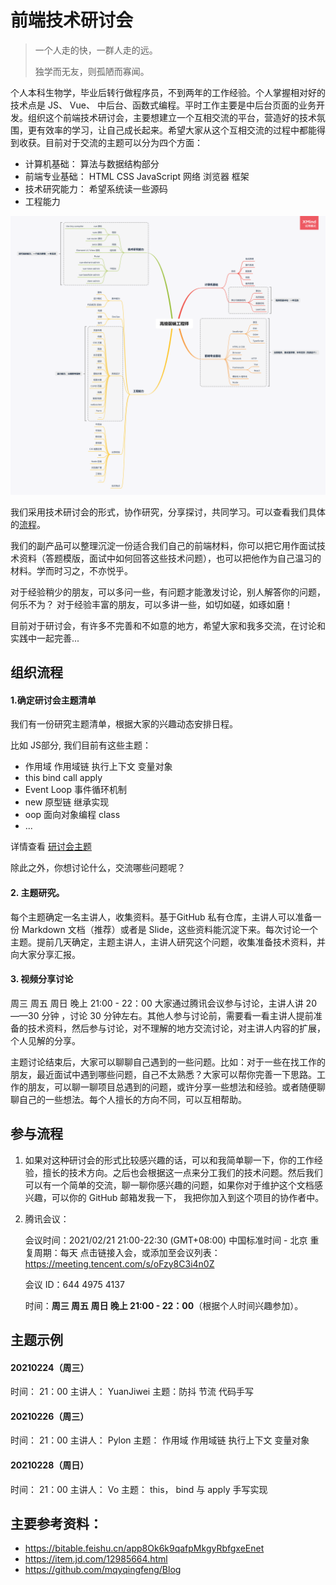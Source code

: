 # 前端技术研讨会

> 一个人走的快，一群人走的远。
>
> 独学而无友，则孤陋而寡闻。

个人本科生物学，毕业后转行做程序员，不到两年的工作经验。个人掌握相对好的技术点是 JS、 Vue、 中后台、函数式编程。平时工作主要是中后台页面的业务开发。组织这个前端技术研讨会，主要想建立一个互相交流的平台，营造好的技术氛围，更有效率的学习，让自己成长起来。希望大家从这个互相交流的过程中都能得到收获。目前对于交流的主题可以分为四个方面：

- 计算机基础： 算法与数据结构部分
- 前端专业基础： HTML CSS JavaScript 网络 浏览器 框架
- 技术研究能力： 希望系统读一些源码
- 工程能力

![roadmap](../images/roadmap.png)

我们采用技术研讨会的形式，协作研究，分享探讨，共同学习。可以查看我们具体的[流程](#组织流程)。

我们的副产品可以整理沉淀一份适合我们自己的前端材料，你可以把它用作面试技术资料（答题模版，面试中如何回答这些技术问题），也可以把他作为自己温习的材料。学而时习之，不亦悦乎。

对于经验稍少的朋友，可以多问一些，有问题才能激发讨论，别人解答你的问题，何乐不为？
对于经验丰富的朋友，可以多讲一些，如切如磋，如琢如磨！

目前对于研讨会，有许多不完善和不如意的地方，希望大家和我多交流，在讨论和实践中一起完善... 


## 组织流程

#### 1.确定研讨会主题清单

我们有一份研究主题清单，根据大家的兴趣动态安排日程。

比如 JS部分, 我们目前有这些主题：

- 作用域 作用域链 执行上下文 变量对象
- this bind call apply
- Event Loop 事件循环机制
- new 原型链 继承实现
- oop 面向对象编程 class
- ...

详情查看 [研讨会主题](./todo.md)

除此之外，你想讨论什么，交流哪些问题呢？

#### 2. 主题研究。 

每个主题确定一名主讲人，收集资料。基于GitHub 私有仓库，主讲人可以准备一份 Markdown 文档（推荐）或者是 Slide，这些资料能沉淀下来。每次讨论一个主题。提前几天确定，主题主讲人，主讲人研究这个问题，收集准备技术资料，并向大家分享汇报。

#### 3. 视频分享讨论

周三 周五 周日 晚上 21:00 - 22：00 大家通过腾讯会议参与讨论，主讲人讲 20——30 分钟 ，讨论 30 分钟左右。其他人参与讨论前，需要看一看主讲人提前准备的技术资料，然后参与讨论，对不理解的地方交流讨论，对主讲人内容的扩展，个人见解的分享。

主题讨论结束后，大家可以聊聊自己遇到的一些问题。比如：对于一些在找工作的朋友，最近面试中遇到哪些问题，自己不太熟悉？大家可以帮你完善一下思路。工作的朋友，可以聊一聊项目总遇到的问题，或许分享一些想法和经验。或者随便聊聊自己的一些想法。每个人擅长的方向不同，可以互相帮助。

## 参与流程

1. 如果对这种研讨会的形式比较感兴趣的话，可以和我简单聊一下，你的工作经验，擅长的技术方向。之后也会根据这一点来分工我们的技术问题。然后我们可以有一个简单的交流，聊一聊你感兴趣的问题，如果你对于维护这个文档感兴趣，可以你的 GitHub 邮箱发我一下， 我把你加入到这个项目的协作者中。

2. 腾讯会议：

   会议时间：2021/02/21 21:00-22:30 (GMT+08:00) 中国标准时间 - 北京
   重复周期：每天
   点击链接入会，或添加至会议列表：
   https://meeting.tencent.com/s/oFzy8C3i4n0Z

   会议 ID：644 4975 4137

   时间：**周三 周五  周日 晚上 21:00 - 22：00**（根据个人时间兴趣参加）。

## 主题示例

#### 20210224（周三）
时间： 21：00
主讲人： YuanJiwei
主题：防抖 节流 代码手写

#### 20210226（周三）
时间： 21：00
主讲人： Pylon
主题： 作用域 作用域链 执行上下文 变量对象

#### 20210228（周日）
时间： 21：00
主讲人： Vo
主题： this， bind 与 apply 手写实现


## 主要参考资料：

- https://bitable.feishu.cn/app8Ok6k9qafpMkgyRbfgxeEnet
- https://item.jd.com/12985664.html
- https://github.com/mqyqingfeng/Blog